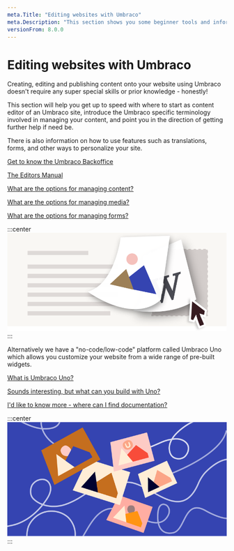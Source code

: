 ```yaml
---
meta.Title: "Editing websites with Umbraco"
meta.Description: "This section shows you some beginner tools and information to get you started with editor content in Umbraco."
versionFrom: 8.0.0
---
```


# Editing websites with Umbraco

Creating, editing and publishing content onto your website using Umbraco doesn't require any super special skills or prior knowledge - honestly!

This section will help you get up to speed with where to start as content editor of an Umbraco site, introduce the Umbraco specific terminology involved in managing your content, and point you in the direction of getting further help if need be.

There is also information on how to use features such as translations, forms, and other ways to personalize your site.

[Get to know the Umbraco Backoffice](../../Fundamentals/Backoffice/)

[The Editors Manual](../../Tutorials/Editors-Manual)

[What are the options for managing content?](../../Tutorials/Editors-Manual/Working-with-Content/)

[What are the options for managing media?](../../Tutorials/Editors-Manual/Media-Management/)

[What are the options for managing forms?](../../Add-ons/UmbracoForms/Editor/)

:::center
![Editing Umbraco](images/umbraco_8_2_A.png)
:::

Alternatively we have a "no-code/low-code" platform called Umbraco Uno which allows you customize your website from a wide range of pre-built widgets.

[What is Umbraco Uno?](https://umbraco.com/products/umbraco-uno/)

[Sounds interesting, but what can you build with Uno?](https://umbraco.com/products/umbraco-uno/what-can-you-build-with-umbraco-uno/)

[I'd like to know more - where can I find documentation?](../../Umbraco-Uno/)

:::center
![Umbraco baseline](images/8_6_Email_hero_780x405px.png)
:::
